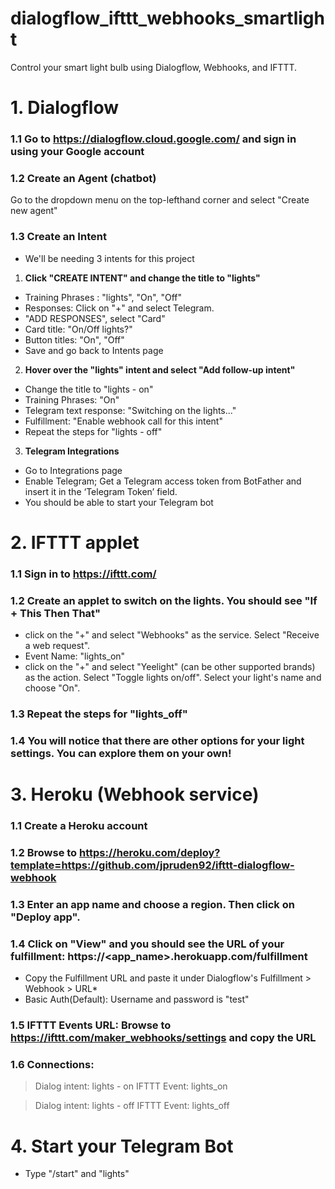 # dialogflow_ifttt_webhooks_smartlight
Control your smart light bulb using Dialogflow, Webhooks, and IFTTT.

# 1. Dialogflow

###   1.1 Go to https://dialogflow.cloud.google.com/ and sign in using your Google account
###   1.2 Create an Agent (chatbot)
Go to the dropdown menu on the top-lefthand corner and select "Create new agent"
###   1.3 Create an Intent
- We'll be needing 3 intents for this project
1. **Click "CREATE INTENT" and change the title to "lights"**
* Training Phrases : "lights", "On", "Off"
* Responses: Click on "+" and select Telegram. 
* "ADD RESPONSES", select "Card"
* Card title: "On/Off lights?"
* Button titles: "On", "Off"
* Save and go back to Intents page
2. **Hover over the "lights" intent and select "Add follow-up intent"**
* Change the title to "lights - on"
* Training Phrases: "On"
* Telegram text response: "Switching on the lights..."
* Fulfillment: "Enable webhook call for this intent"
* Repeat the steps for "lights - off"
3. **Telegram Integrations**
* Go to Integrations page
* Enable Telegram; Get a Telegram access token from BotFather and insert it in the ‘Telegram Token’ field.
* You should be able to start your Telegram bot

# 2.  IFTTT applet
### 1.1 Sign in to https://ifttt.com/
### 1.2 Create an applet to switch on the lights. You should see "If + This Then That"
* click on the "+" and select "Webhooks" as the service. Select "Receive a web request".
* Event Name: "lights_on"
* click on the "+" and select "Yeelight" (can be other supported brands) as the action. Select "Toggle lights on/off". Select your light's name and choose "On".
### 1.3 Repeat the steps for "lights_off"
### 1.4 You will notice that there are other options for your light settings. You can explore them on your own!
  
# 3.  Heroku (Webhook service)
### 1.1 Create a Heroku account
### 1.2 Browse to https://heroku.com/deploy?template=https://github.com/jpruden92/ifttt-dialogflow-webhook
### 1.3 Enter an app name and choose a region. Then click on "Deploy app".
### 1.4 Click on "View" and you should see the URL of your fulfillment: https://<app_name>.herokuapp.com/fulfillment
* Copy the Fulfillment URL and paste it under Dialogflow's Fulfillment > Webhook > URL*
* Basic Auth(Default): Username and password is "test" 
### 1.5 IFTTT Events URL: Browse to https://ifttt.com/maker_webhooks/settings and copy the URL
### 1.6 Connections:

> Dialog intent: lights - on IFTTT Event: lights_on

> Dialog intent: lights - off IFTTT Event: lights_off

    
# 4. Start your Telegram Bot
- Type "/start" and "lights"
    
            

          
        
